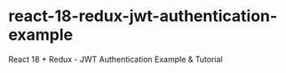 # react-18-redux-jwt-authentication-example

React 18 + Redux - JWT Authentication Example & Tutorial

